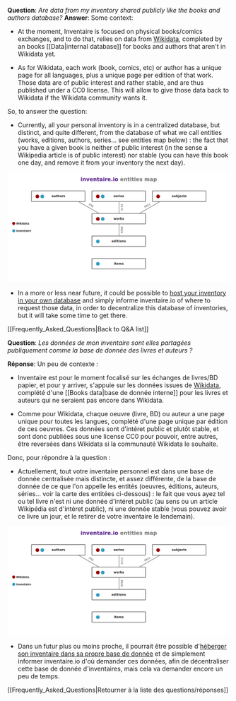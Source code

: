 <!-- LANG:EN, title="Are my inventory data also in the public database of books and authors?"-->
**Question**: *Are data from my inventory shared publicly like the books and authors database?*
**Answer**:
Some context:

* At the moment, Inventaire is focused on physical books/comics exchanges, and to do that, relies on data from [Wikidata](https://wikidata.org), completed by an books [[Data|internal database]] for books and authors that aren't in Wikidata yet.

* As for Wikidata, each work (book, comics, etc) or author has a unique page for all languages, plus a unique page per edition of that work. Those data are of public interest and rather stable, and are thus published under a CC0 license. This will allow to give those data back to Wikidata if the Wikidata community wants it.

So, to answer the question:

* Currently, all your personal inventory is in a centralized database, but distinct, and quite different, from the database of what we call entities (works, editions, authors, series... see entities map below) : the fact that you have a given book is neither of public interest (in the sense a Wikipedia article is of public interest) nor stable (you can have this book one day, and remove it from your inventory the next day).

[![entities-map](https://raw.githubusercontent.com/inventaire/entities-map/master/screenshots/entities-map.png)](http://github.com/inventaire/entities-map)

* In a more or less near future, it could be possible to [host your inventory in your own database](https://trello.com/c/S5Jllefi) and simply informe inventaire.io of where to request those data, in order to decentralize this database of inventories, but it will take some time to get there.


[[Frequently_Asked_Questions|Back to Q&A list]]

<!-- LANG:FR, title="Les données de mon inventaire sont-elles partagées publiquement comme la base de donnée des livres et auteurs ?"-->

**Question**: *Les données de mon inventaire sont elles partagées publiquement comme la base de donnée des livres et auteurs ?*

**Réponse**:
Un peu de contexte :

* Inventaire est pour le moment focalisé sur les échanges de livres/BD papier, et pour y arriver, s'appuie sur les données issues de [Wikidata](https://wikidata.org), complété d'une [[Books data|base de donnée interne]] pour les livres et auteurs qui ne seraient pas encore dans Wikidata.

* Comme pour Wikidata, chaque oeuvre (livre, BD) ou auteur a une page unique pour toutes les langues, complété d'une page unique par édition de ces oeuvres. Ces données sont d'intéret public et plutôt stable, et sont donc publiées sous une license CC0 pour pouvoir, entre autres, être reversées dans Wikidata si la communauté Wikidata le souhaite.

Donc, pour répondre à la question :

* Actuellement, tout votre inventaire personnel est dans une base de donnée centralisée mais distincte, et assez différente, de la base de donnée de ce que l'on appelle les entités (oeuvres, éditions, auteurs, séries... voir la carte des entitées ci-dessous) : le fait que vous ayez tel ou tel livre n'est ni une donnée d'intéret public (au sens ou un article Wikipédia est d'intéret public), ni une donnée stable (vous pouvez avoir ce livre un jour, et le retirer de votre inventaire le lendemain).

[![entities-map](https://raw.githubusercontent.com/inventaire/entities-map/master/screenshots/entities-map.png)](http://github.com/inventaire/entities-map)

* Dans un futur plus ou moins proche, il pourrait être possible d'[héberger son inventaire dans sa propre base de donnée](https://trello.com/c/S5Jllefi) et de simplement informer inventaire.io d'où demander ces données, afin de décentraliser cette base de donnée d'inventaires, mais cela va demander encore un peu de temps.


[[Frequently_Asked_Questions|Retourner à la liste des questions/réponses]]